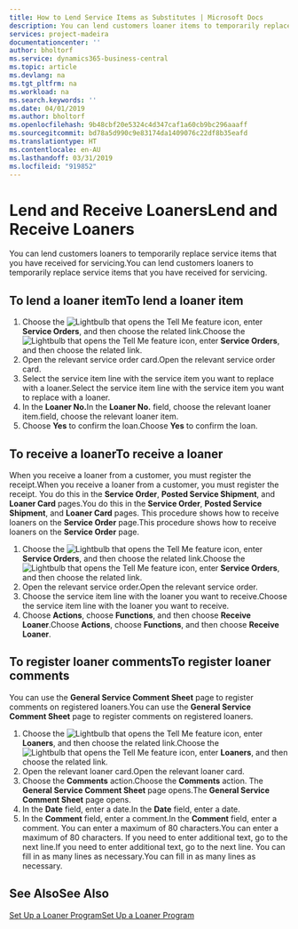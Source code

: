 ```yaml
---
title: How to Lend Service Items as Substitutes | Microsoft Docs
description: You can lend customers loaner items to temporarily replace service items that you have received for servicing.
services: project-madeira
documentationcenter: ''
author: bholtorf
ms.service: dynamics365-business-central
ms.topic: article
ms.devlang: na
ms.tgt_pltfrm: na
ms.workload: na
ms.search.keywords: ''
ms.date: 04/01/2019
ms.author: bholtorf
ms.openlocfilehash: 9b48cbf20e5324c4d347caf1a60cb9bc296aaaff
ms.sourcegitcommit: bd78a5d990c9e83174da1409076c22df8b35eafd
ms.translationtype: HT
ms.contentlocale: en-AU
ms.lasthandoff: 03/31/2019
ms.locfileid: "919852"
---
```

# <a name="lend-and-receive-loaners"></a><span data-ttu-id="13064-103">Lend and Receive Loaners</span><span class="sxs-lookup"><span data-stu-id="13064-103">Lend and Receive Loaners</span></span>
<span data-ttu-id="13064-104">You can lend customers loaners to temporarily replace service items that you have received for servicing.</span><span class="sxs-lookup"><span data-stu-id="13064-104">You can lend customers loaners to temporarily replace service items that you have received for servicing.</span></span>  
  
## <a name="to-lend-a-loaner-item"></a><span data-ttu-id="13064-105">To lend a loaner item</span><span class="sxs-lookup"><span data-stu-id="13064-105">To lend a loaner item</span></span>    
1. <span data-ttu-id="13064-106">Choose the ![Lightbulb that opens the Tell Me feature](media/ui-search/search_small.png "Tell me what you want to do") icon, enter **Service Orders**, and then choose the related link.</span><span class="sxs-lookup"><span data-stu-id="13064-106">Choose the ![Lightbulb that opens the Tell Me feature](media/ui-search/search_small.png "Tell me what you want to do") icon, enter **Service Orders**, and then choose the related link.</span></span>  
2. <span data-ttu-id="13064-107">Open the relevant service order card.</span><span class="sxs-lookup"><span data-stu-id="13064-107">Open the relevant service order card.</span></span>  
3. <span data-ttu-id="13064-108">Select the service item line with the service item you want to replace with a loaner.</span><span class="sxs-lookup"><span data-stu-id="13064-108">Select the service item line with the service item you want to replace with a loaner.</span></span>  
4. <span data-ttu-id="13064-109">In the **Loaner No.**</span><span class="sxs-lookup"><span data-stu-id="13064-109">In the **Loaner No.**</span></span> <span data-ttu-id="13064-110">field, choose the relevant loaner item.</span><span class="sxs-lookup"><span data-stu-id="13064-110">field, choose the relevant loaner item.</span></span>  
5. <span data-ttu-id="13064-111">Choose **Yes** to confirm the loan.</span><span class="sxs-lookup"><span data-stu-id="13064-111">Choose **Yes** to confirm the loan.</span></span>  

## <a name="to-receive-a-loaner"></a><span data-ttu-id="13064-112">To receive a loaner</span><span class="sxs-lookup"><span data-stu-id="13064-112">To receive a loaner</span></span>  
<span data-ttu-id="13064-113">When you receive a loaner from a customer, you must register the receipt.</span><span class="sxs-lookup"><span data-stu-id="13064-113">When you receive a loaner from a customer, you must register the receipt.</span></span> <span data-ttu-id="13064-114">You do this in the **Service Order**, **Posted Service Shipment**, and **Loaner Card** pages.</span><span class="sxs-lookup"><span data-stu-id="13064-114">You do this in the **Service Order**, **Posted Service Shipment**, and **Loaner Card** pages.</span></span> <span data-ttu-id="13064-115">This procedure shows how to receive loaners on the **Service Order** page.</span><span class="sxs-lookup"><span data-stu-id="13064-115">This procedure shows how to receive loaners on the **Service Order** page.</span></span>  
  
1. <span data-ttu-id="13064-116">Choose the ![Lightbulb that opens the Tell Me feature](media/ui-search/search_small.png "Tell me what you want to do") icon, enter **Service Orders**, and then choose the related link.</span><span class="sxs-lookup"><span data-stu-id="13064-116">Choose the ![Lightbulb that opens the Tell Me feature](media/ui-search/search_small.png "Tell me what you want to do") icon, enter **Service Orders**, and then choose the related link.</span></span>  
2. <span data-ttu-id="13064-117">Open the relevant service order.</span><span class="sxs-lookup"><span data-stu-id="13064-117">Open the relevant service order.</span></span>  
3. <span data-ttu-id="13064-118">Choose the service item line with the loaner you want to receive.</span><span class="sxs-lookup"><span data-stu-id="13064-118">Choose the service item line with the loaner you want to receive.</span></span>  
4. <span data-ttu-id="13064-119">Choose **Actions**, choose **Functions**, and then choose **Receive Loaner**.</span><span class="sxs-lookup"><span data-stu-id="13064-119">Choose **Actions**, choose **Functions**, and then choose **Receive Loaner**.</span></span>  

## <a name="to-register-loaner-comments"></a><span data-ttu-id="13064-120">To register loaner comments</span><span class="sxs-lookup"><span data-stu-id="13064-120">To register loaner comments</span></span>  
<span data-ttu-id="13064-121">You can use the **General Service Comment Sheet** page to register comments on registered loaners.</span><span class="sxs-lookup"><span data-stu-id="13064-121">You can use the **General Service Comment Sheet** page to register comments on registered loaners.</span></span>  
  
1. <span data-ttu-id="13064-122">Choose the ![Lightbulb that opens the Tell Me feature](media/ui-search/search_small.png "Tell me what you want to do") icon, enter **Loaners**, and then choose the related link.</span><span class="sxs-lookup"><span data-stu-id="13064-122">Choose the ![Lightbulb that opens the Tell Me feature](media/ui-search/search_small.png "Tell me what you want to do") icon, enter **Loaners**, and then choose the related link.</span></span>  
2. <span data-ttu-id="13064-123">Open the relevant loaner card.</span><span class="sxs-lookup"><span data-stu-id="13064-123">Open the relevant loaner card.</span></span>  
3. <span data-ttu-id="13064-124">Choose the **Comments** action.</span><span class="sxs-lookup"><span data-stu-id="13064-124">Choose the **Comments** action.</span></span> <span data-ttu-id="13064-125">The **General Service Comment Sheet** page opens.</span><span class="sxs-lookup"><span data-stu-id="13064-125">The **General Service Comment Sheet** page opens.</span></span>  
4. <span data-ttu-id="13064-126">In the **Date** field, enter a date.</span><span class="sxs-lookup"><span data-stu-id="13064-126">In the **Date** field, enter a date.</span></span>  
5. <span data-ttu-id="13064-127">In the **Comment** field, enter a comment.</span><span class="sxs-lookup"><span data-stu-id="13064-127">In the **Comment** field, enter a comment.</span></span> <span data-ttu-id="13064-128">You can enter a maximum of 80 characters.</span><span class="sxs-lookup"><span data-stu-id="13064-128">You can enter a maximum of 80 characters.</span></span> <span data-ttu-id="13064-129">If you need to enter additional text, go to the next line.</span><span class="sxs-lookup"><span data-stu-id="13064-129">If you need to enter additional text, go to the next line.</span></span> <span data-ttu-id="13064-130">You can fill in as many lines as necessary.</span><span class="sxs-lookup"><span data-stu-id="13064-130">You can fill in as many lines as necessary.</span></span>  
  
## <a name="see-also"></a><span data-ttu-id="13064-131">See Also</span><span class="sxs-lookup"><span data-stu-id="13064-131">See Also</span></span>  
[<span data-ttu-id="13064-132">Set Up a Loaner Program</span><span class="sxs-lookup"><span data-stu-id="13064-132">Set Up a Loaner Program</span></span>](service-how-setup-loaner-program.md)   
